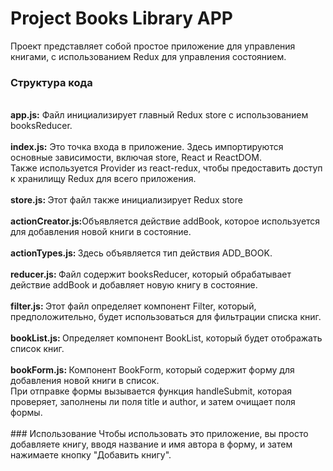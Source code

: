 # Project Books Library APP
Проект представляет собой простое приложение для управления книгами, с использованием Redux для управления состоянием.
### Структура кода<br>
<br>
<strong>app.js:</strong> Файл инициализирует главный Redux store с использованием booksReducer.<br>
<br>
<strong>index.js:</strong> Это точка входа в приложение. Здесь импортируются основные зависимости, включая store, React и ReactDOM.<br>
Также используется Provider из react-redux, чтобы предоставить доступ к хранилищу Redux для всего приложения.<br>
<br>
<strong>store.js: </strong> Этот файл также инициализирует Redux store<br>
<br>
<strong>actionCreator.js:</strong>Объявляется действие addBook, которое используется для добавления новой книги в состояние.<br>
<br>
<strong>actionTypes.js: </strong> Здесь объявляется тип действия ADD_BOOK.<br>
<br>
<strong>reducer.js: </strong> Файл содержит booksReducer, который обрабатывает действие addBook и добавляет новую книгу в состояние.<br>
<br>
<strong>filter.js: </strong> Этот файл определяет компонент Filter, который, предположительно, будет использоваться для фильтрации списка книг.<br>
<br>
<strong>bookList.js: </strong> Определяет компонент BookList, который будет отображать список книг.<br>
<br>
<strong>bookForm.js: </strong> Компонент BookForm, который содержит форму для добавления новой книги в список. <br>При отправке формы вызывается функция handleSubmit, которая проверяет, заполнены ли поля title и author, и затем очищает поля формы.<br>
<br>
### Использование
Чтобы использовать это приложение, вы просто добавляете книгу, вводя название и имя автора в форму, и затем нажимаете кнопку "Добавить книгу".
